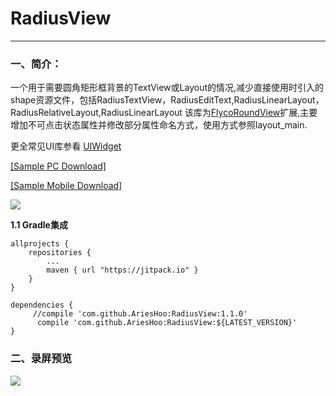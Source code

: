 # RadiusView
--------------------------
### 一、简介：

一个用于需要圆角矩形框背景的TextView或Layout的情况,减少直接使用时引入的shape资源文件，包括RadiusTextView，RadiusEditText,RadiusLinearLayout，RadiusRelativeLayout,RadiusLinearLayout
该库为[FlycoRoundView](https://github.com/H07000223/FlycoRoundView)扩展,主要增加不可点击状态属性并修改部分属性命名方式，使用方式参照layout_main.

更全常见UI库参看 [UIWidget](https://github.com/AriesHoo/UIWidget)

[[Sample PC Download]](https://github.com/AriesHoo/RadiusView/blob/master/apk/sample.apk)

[[Sample Mobile Download]](http://fir.im/r84v)

![](https://github.com/AriesHoo/UIWidget/blob/master/apk/qr.png)

**1.1 Gradle集成**

```
allprojects {
    repositories {
        ...
        maven { url "https://jitpack.io" }
    }
}
```

```
dependencies {
     //compile 'com.github.AriesHoo:RadiusView:1.1.0'
      compile 'com.github.AriesHoo:RadiusView:${LATEST_VERSION}'
}
```

### 二、录屏预览

![](https://github.com/AriesHoo/RadiusView/blob/master/screenshot/00.gif)
